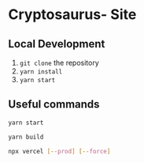 # Cryptosaurus- Site

## Local Development

1. `git clone` the repository
2. `yarn install`
3. `yarn start`

## Useful commands

```sh
yarn start

yarn build

npx vercel [--prod] [--force]
```
